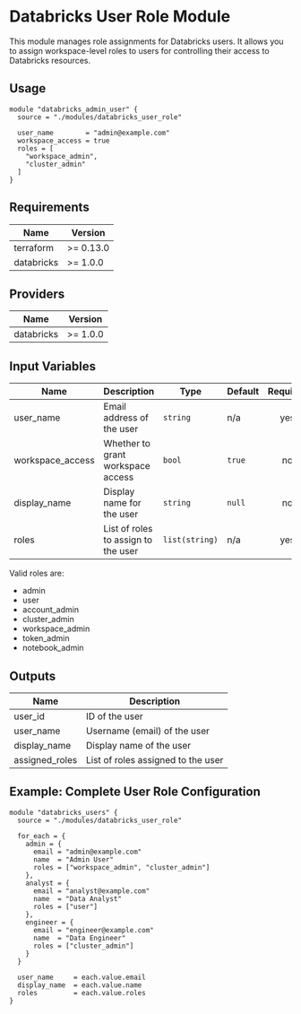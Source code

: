 # Databricks User Role Module

This module manages role assignments for Databricks users. It allows you to assign workspace-level roles to users for controlling their access to Databricks resources.

## Usage

```hcl
module "databricks_admin_user" {
  source = "./modules/databricks_user_role"

  user_name        = "admin@example.com"
  workspace_access = true
  roles = [
    "workspace_admin",
    "cluster_admin"
  ]
}
```

## Requirements

| Name | Version |
|------|---------|
| terraform | >= 0.13.0 |
| databricks | >= 1.0.0 |

## Providers

| Name | Version |
|------|---------|
| databricks | >= 1.0.0 |

## Input Variables

| Name | Description | Type | Default | Required |
|------|-------------|------|---------|:--------:|
| user_name | Email address of the user | `string` | n/a | yes |
| workspace_access | Whether to grant workspace access | `bool` | `true` | no |
| display_name | Display name for the user | `string` | `null` | no |
| roles | List of roles to assign to the user | `list(string)` | n/a | yes |

Valid roles are:
- admin
- user
- account_admin
- cluster_admin
- workspace_admin
- token_admin
- notebook_admin

## Outputs

| Name | Description |
|------|-------------|
| user_id | ID of the user |
| user_name | Username (email) of the user |
| display_name | Display name of the user |
| assigned_roles | List of roles assigned to the user |

## Example: Complete User Role Configuration

```hcl
module "databricks_users" {
  source = "./modules/databricks_user_role"

  for_each = {
    admin = {
      email = "admin@example.com"
      name  = "Admin User"
      roles = ["workspace_admin", "cluster_admin"]
    },
    analyst = {
      email = "analyst@example.com"
      name  = "Data Analyst"
      roles = ["user"]
    },
    engineer = {
      email = "engineer@example.com"
      name  = "Data Engineer"
      roles = ["cluster_admin"]
    }
  }

  user_name     = each.value.email
  display_name  = each.value.name
  roles         = each.value.roles
}
```